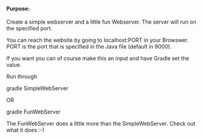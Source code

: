 #### Purpose:
Create a simple webserver and a little fun Webserver. The server will run on the specified port. 

You can reach the website by going to localhost:PORT in your Browswer. PORT is the port that is specified in the Java file (default in 9000).

If you want you can of course make this an input and have Gradle set the value. 

Run through

gradle SimpleWebServer

OR 

gradle FunWebServer


The FunWebServer does a little more than the SimpleWebServer. Check out what it does :-)
